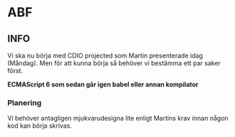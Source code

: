 # ABF

## INFO

Vi ska nu börja med CDIO projected som Martin presenterade idag (Måndag). Men för att kunna börja så behöver vi bestämma ett par saker först. 

**ECMAScript 6 som sedan går igen babel eller annan kompilator**
  
### Planering
  Vi behöver antagligen mjukvarudesigna lite enligt Martins krav innan någon kod kan börja skrivas.
 
 
